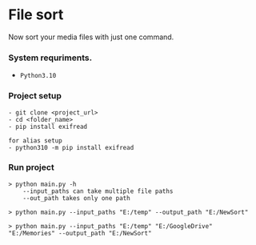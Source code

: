 # File sort

Now sort your media files with just one command.

### System requriments.
- `Python3.10`


### Project setup
```
- git clone <project_url>
- cd <folder_name>
- pip install exifread

for alias setup
- python310 -m pip install exifread
```

### Run project
```
> python main.py -h
    --input_paths can take multiple file paths 
    --out_path takes only one path

> python main.py --input_paths "E:/temp" --output_path "E:/NewSort"

> python main.py --input_paths "E:/temp" "E:/GoogleDrive" "E:/Memories" --output_path "E:/NewSort"
```


